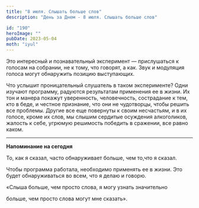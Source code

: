 ```yaml
---
title: "8 июля. Слышать больше слов"
description: "День за Днем - 8 июля. Слышать больше слов"

id: "190"
heroImage: ""
pubDate: 2023-05-04
moth: "iyul"
---
```


Это интересный и познавательный эксперимент — прислушаться к голосам на
собрании, не к тому, что говорят, а как. Звук и модуляция голоса могут
обнаружить позицию выступающих.

Что услышит проницательный слушатель в таком эксперименте? Одни изучают
программу, радуются результатам применения ее в жизни. Их тон и манера покажут
уверенность, человечность, сострадание к тем, кто в беде, и честное признание,
что они не чудотворцы, чтобы решить все проблемы. Другие все еще повернуты к
своим несчастьям, и в их голосе, кроме их слов, мы слышим сердитые осуждения
алкоголиков, жалость к себе, угрюмую решимость победить в сражении, все равно
каком.

---

**Напоминание на сегодня**

То, как я сказал, часто обнаруживает больше, чем то,что я сказал.

Чтобы программа работала, необходимо применять ее в жизни. Это будет
обнаруживаться во всем, что я делаю и говорю.

«Слыша больше, чем просто слова, я могу узнать значительно

больше, чем просто слова могут мне сказать».
